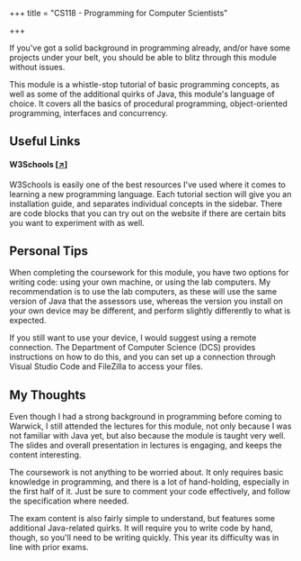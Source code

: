 +++
title = "CS118 - Programming for Computer Scientists"

+++

If you've got a solid background in programming already, and/or have some projects under your belt, you should be able to blitz through this module without issues.

This module is a whistle-stop tutorial of basic programming concepts, as well as some of the additional quirks of Java, this module's language of choice. It covers all the basics of procedural programming, object-oriented programming, interfaces and concurrency. 

## Useful Links

#### W3Schools [[↗](https://www.w3schools.com/java/default.asp)]

W3Schools is easily one of the best resources I've used where it comes to learning a new programming language. Each tutorial section will give you an installation guide, and separates individual concepts in the sidebar. There are code blocks that you can try out on the website if there are certain bits you want to experiment with as well.

## Personal Tips

When completing the coursework for this module, you have two options for writing code: using your own machine, or using the lab computers. My recommendation is to use the lab computers, as these will use the same version of Java that the assessors use, whereas the version you install on your own device may be different, and perform slightly differently to what is expected.

If you still want to use your device, I would suggest using a remote connection. The Department of Computer Science (DCS) provides instructions on how to do this, and you can set up a connection through Visual Studio Code and FileZilla to access your files.

## My Thoughts

Even though I had a strong background in programming before coming to Warwick, I still attended the lectures for this module, not only because I was not familiar with Java yet, but also because the module is taught very well. The slides and overall presentation in lectures is engaging, and keeps the content interesting.

The coursework is not anything to be worried about. It only requires basic knowledge in programming, and there is a lot of hand-holding, especially in the first half of it. Just be sure to comment your code effectively, and follow the specification where needed.

The exam content is also fairly simple to understand, but features some additional Java-related quirks. It will require you to write code by hand, though, so you'll need to be writing quickly. This year its difficulty was in line with prior exams.